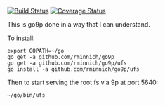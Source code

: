 [![Build Status](https://travis-ci.org/Shamar/go9p.svg?branch=)](https://travis-ci.org/Shamar/go9p)
[![Coverage Status](https://coveralls.io/repos/Shamar/go9p/badge.svg?branch=master&service=github)](https://coveralls.io/github/Shamar/go9p)

This is go9p done in a way that I can understand.

To install:

    export GOPATH=~/go
    go get -a github.com/rminnich/go9p
    go get -a github.com/rminnich/go9p/ufs
    go install -a github.com/rminnich/go9p/ufs

Then to start serving the root fs via 9p at port 5640:

    ~/go/bin/ufs

